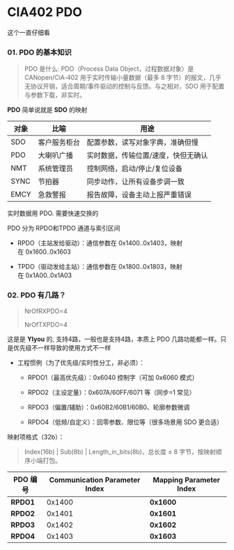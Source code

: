 # CIA402 PDO

这个一直仔细看



### 01. PDO 的基本知识



> PDO 是什么: PDO（Process Data Object，过程数据对象）是 CANopen/CiA‑402 用于实时传输小量数据（最多 8 字节）的报文，几乎无协议开销，适合周期/事件驱动的控制与反馈。与之相对，SDO 用于配置与参数下载，非实时。



**PDO** 简单说就是 **SDO** 的映射



|  对象 | 比喻     | 用途                                           |
| ----------------- | ------ | -------------------------------------------- |
| SDO               | 客户服务柜台 | 配置参数，读写对象字典，准确但慢                             |
| PDO               | 大喇叭广播  | 实时数据，传输位置/速度，快但无确认                           |
| NMT               | 系统管理员  | 控制网络，启动/停止/复位设备                              |
| SYNC              | 节拍器    | 同步动作，让所有设备步调一致                               |
| EMCY              | 急救警报   | 报告故障，设备主动上报严重错误                |

实时数据用 PDO. 需要快速交换的



PDO 分为 RPDO和TPDO 通道与索引区间

* RPDO（主站发给驱动）：通信参数在 0x1400..0x1403，映射在 0x1600..0x1603

* TPDO（驱动发给主站）：通信参数在 0x1800..0x1803，映射在 0x1A00..0x1A03
  
  

### 02. PDO 有几路？



> NrOfRXPDO=4
> 
> NrOfTXPDO=4



这是是 **YIyou** 的, 支持4路，一般也是支持4路，本质上 PDO 几路功能都一样。只是优先级不一样导致的使用方式不一样



* 工程惯例（为了优先级/实时性分工，非必须）：
  
  - RPDO1（最高优先级）：0x6040 控制字（可加 0x6060 模式）
  
  - RPDO2（主设定量）：0x607A/60FF/6071 等（同步=1 常见）
  
  - RPDO3（偏置/辅助）：0x60B2/60B1/60B0、轮廓参数微调
  
  - RPDO4（低频/自定义）：回零参数、限位等（很多场景用 SDO 更合适）
    
    

映射项格式（32b）：

> Index(16b) | Sub(8b) | Length_in_bits(8b)，总长度 ≤ 8 字节，按映射顺序小端打包。



| PDO 编号    | Communication Parameter Index | Mapping Parameter Index |
| --------- | ----------------------------- | ----------------------- |
| **RPDO1** | 0x1400                        | **0x1600**              |
| **RPDO2** | 0x1401                        | **0x1601**              |
| **RPDO3** | 0x1402                        | **0x1602**              |
| **RPDO4** | 0x1403                        | **0x1603**              |
